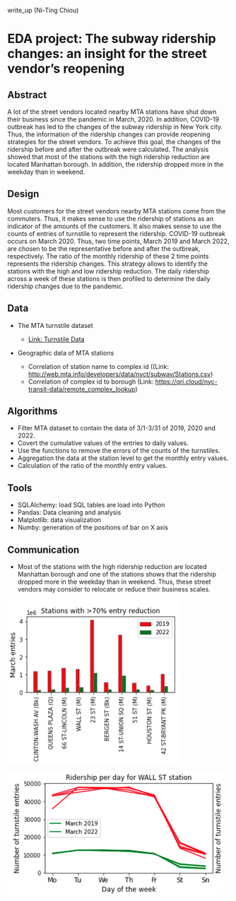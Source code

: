 write_up (Ni-Ting Chiou)

# EDA project: The subway ridership changes: an insight for the street vendor’s reopening

## Abstract

A lot of the street vendors located nearby MTA stations have shut down their business since the pandemic in March, 2020. In addition, COVID-19 outbreak has led to the changes of the subway ridership in New York city.  Thus, the information of the ridership changes can provide reopening strategies for the street vendors. To achieve this goal, the changes of the ridership before and after the outbreak were calculated. The analysis showed that most of the stations with the high ridership reduction are located Manhattan borough. In addition, the ridership dropped more in the weekday than in weekend.

## Design

Most customers for the street vendors nearby MTA stations come from the commuters. Thus, it makes sense to use the ridership of stations as an indicator of the amounts of the customers. It also makes sense to use the counts of entries of turnstile to represent the ridership. 
COVID-19 outbreak occurs on March 2020. Thus, two time points, March 2019 and March 2022, are chosen to be the representative before and after the outbreak, respectively. The ratio of the monthly ridership of these 2 time points represents the ridership changes. This strategy allows to identify the stations with the high and low ridership reduction. The daily ridership across a week of these stations is then profiled to determine the daily ridership changes due to the pandemic. 


## Data
* The MTA turnstile dataset 
  * [Link: Turnstile Data](http://web.mta.info/developers/turnstile.html)

* Geographic data of MTA stations
  * Correlation of station name to complex id ((Link: http://web.mta.info/developers/data/nyct/subway/Stations.csv)
  * Correlation of complex id to borough (Link: https://qri.cloud/nyc-transit-data/remote_complex_lookup)
  
## Algorithms

* Filter MTA dataset to contain the data of 3/1-3/31 of 2019, 2020 and 2022.
* Covert the cumulative values of the entries to daily values.
* Use the functions to remove the errors of the counts of the turnstiles.
* Aggregation the data at the station level to get the monthly entry values.
* Calculation of the ratio of the monthly entry values.


## Tools
* SQLAlchemy: load SQL tables are load into Python
* Pandas: Data cleaning and analysis
* Matplotlib: data visualization
* Numby: generation of the positions of bar on X axis


## Communication
* Most of the stations with the high ridership reduction are located Manhattan borough and one of the stations shows that the ridership dropped more in the weekday than in weekend. Thus, these street vendors may consider to relocate or reduce their business scales.

![alt text](https://github.com/chiouNT/Metis_EDA/blob/main/Image1.png)

![alt text](https://github.com/chiouNT/Metis_EDA/blob/main/Image2.png)

